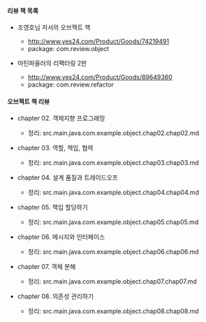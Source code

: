 #### 리뷰 책 목록
- 조영호님 저서의 오브젝트 책
  - http://www.yes24.com/Product/Goods/74219491
  - package: com.review.object

- 마틴파울러의 리팩터링 2판
  - http://www.yes24.com/Product/Goods/89649360
  - package: com.review.refactor

#### 오브젝트 책 리뷰

- chapter 02. 객체지향 프로그래밍
  - 정리: src.main.java.com.example.object.chap02.chap02.md

- chapter 03. 역할, 책임, 협력
  - 정리: src.main.java.com.example.object.chap03.chap03.md

- chapter 04. 설계 품질과 트레이드오프
  - 정리: src.main.java.com.example.object.chap04.chap04.md

- chapter 05. 책임 할당하기
  - 정리: src.main.java.com.example.object.chap05.chap05.md

- chapter 06. 메시지와 인터페이스
  - 정리: src.main.java.com.example.object.chap06.chap06.md

- chapter 07. 객체 분해
  - 정리: src.main.java.com.example.object.chap07.chap07.md

- chapter 08. 의존성 관리하기
  - 정리: src.main.java.com.example.object.chap08.chap08.md
